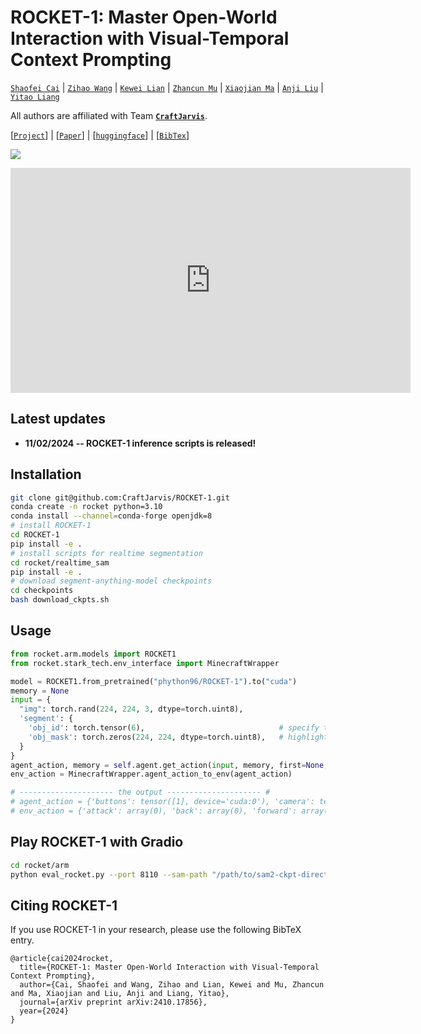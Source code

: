 # ROCKET-1: Master Open-World Interaction with Visual-Temporal Context Prompting

[`Shaofei Cai`](https://phython96.github.io/) | [`Zihao Wang`](https://zhwang4ai.github.io/) | [`Kewei Lian`](https://kevin-lkw.github.io/) | [`Zhancun Mu`](https://zhancunmu.owlstown.net/) | [`Xiaojian Ma`](https://jeasinema.github.io/) | [`Anji Liu`](https://liuanji.github.io/) | [`Yitao Liang`](https://scholar.google.com/citations?user=KVzR1XEAAAAJ&hl=zh-CN&oi=ao)

All authors are affiliated with Team **[`CraftJarvis`](https://craftjarvis.github.io/)**. 

[[`Project`](https://craftjarvis.github.io/ROCKET-1/)] | [[`Paper`](https://arxiv.org/abs/2410.17856)] | [[`huggingface`](https://huggingface.co/papers/2410.17856)] | [[`BibTex`](#citig_rocket)] 

![](rocket/assets/teaser.png)

<iframe width="640" height="360" src="https://www.youtube.com/embed/qXLWw81p-Y0" title="[ROCKET-1] Playing Minecraft with ROCKET-1 on a Gradio Page" frameborder="0" allow="accelerometer; autoplay; clipboard-write; encrypted-media; gyroscope; picture-in-picture; web-share" referrerpolicy="strict-origin-when-cross-origin" allowfullscreen></iframe>

## Latest updates

- **11/02/2024 -- ROCKET-1 inference scripts is released!**

## Installation

```sh
git clone git@github.com:CraftJarvis/ROCKET-1.git
conda create -n rocket python=3.10
conda install --channel=conda-forge openjdk=8
# install ROCKET-1
cd ROCKET-1
pip install -e .
# install scripts for realtime segmentation
cd rocket/realtime_sam
pip install -e .
# download segment-anything-model checkpoints
cd checkpoints
bash download_ckpts.sh
```

## Usage
```python
from rocket.arm.models import ROCKET1
from rocket.stark_tech.env_interface import MinecraftWrapper

model = ROCKET1.from_pretrained("phython96/ROCKET-1").to("cuda")
memory = None
input = {
  "img": torch.rand(224, 224, 3, dtype=torch.uint8), 
  'segment': {
    'obj_id': torch.tensor(6),                              # specify the interaction type
    'obj_mask': torch.zeros(224, 224, dtype=torch.uint8),   # highlight the regions of interest
  }
}
agent_action, memory = self.agent.get_action(input, memory, first=None, input_shape="*")
env_action = MinecraftWrapper.agent_action_to_env(agent_action)

# --------------------- the output --------------------- #
# agent_action = {'buttons': tensor([1], device='cuda:0'), 'camera': tensor([54], device='cuda:0')}
# env_action = {'attack': array(0), 'back': array(0), 'forward': array(0), 'jump': array(0), 'left': array(0), 'right': array(0), 'sneak': array(0), 'sprint': array(0), 'use': array(0), 'drop': array(0), 'inventory': array(0), 'hotbar.1': array(0), 'hotbar.2': array(0), 'hotbar.3': array(0), 'hotbar.4': array(0), 'hotbar.5': array(0), 'hotbar.6': array(0), 'hotbar.7': array(0), 'hotbar.8': array(0), 'hotbar.9': array(0), 'camera': array([-0.61539427, 10.        ])}
```

## Play ROCKET-1 with Gradio
```sh
cd rocket/arm
python eval_rocket.py --port 8110 --sam-path "/path/to/sam2-ckpt-directory"
```


## Citing ROCKET-1
If you use ROCKET-1 in your research, please use the following BibTeX entry. 

```
@article{cai2024rocket,
  title={ROCKET-1: Master Open-World Interaction with Visual-Temporal Context Prompting},
  author={Cai, Shaofei and Wang, Zihao and Lian, Kewei and Mu, Zhancun and Ma, Xiaojian and Liu, Anji and Liang, Yitao},
  journal={arXiv preprint arXiv:2410.17856},
  year={2024}
}
```
